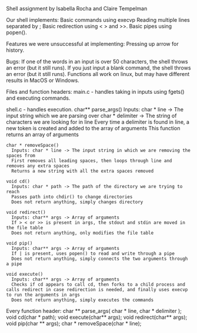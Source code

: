 Shell assignment by Isabella Rocha and Claire Tempelman

Our shell implements:
Basic commands using execvp
Reading multiple lines separated by ;
Basic redirection using < > and >>.
Basic pipes using popen().

Features we were unsuccessful at implementing:
Pressing up arrow for history.

Bugs:
If one of the words in an input is over 50 characters, the shell throws an error (but it still runs).
If you just input a blank command, the shell throws an error (but it still runs).
Functions all work on linux, but may have different results in MacOS or Windows.

Files and function headers:
main.c - handles taking in inputs using fgets() and executing commands.

shell.c - handles execution.
    char** parse_args()
      Inputs: char * line -> The input string which we are parsing over
      char * delimiter -> The string of characters we are looking for in line
      Every time a delimiter is found in line, a new token is created and added to the array of arguments
      This function returns an array of arguments

    char * removeSpace()
      Inputs: char * line -> The input string in which we are removing the spaces from
      First removes all leading spaces, then loops through line and removes any extra spaces
      Returns a new string with all the extra spaces removed

    void cd()
      Inputs: char * path -> The path of the directory we are trying to reach
      Passes path into chdir() to change directories
      Does not return anything, simply changes directory

    void redirect()
      Inputs: char** args -> Array of arguments
      If > < or >> is present in args, the stdout and stdin are moved in the file table
      Does not return anything, only modifies the file table

    void pip()
      Inputs: char** args -> Array of arguments
      If | is present, uses popen() to read and write through a pipe
      Does not return anything, simply connects the two arguments through a pipe

    void execute()
      Inputs: char** args -> Array of arguments
      Checks if cd appears to call cd, then forks to a child process and calls redirect in case redirection is needed, and finally uses execvp to run the arguments in args
      Does not return anything, simply executes the commands

Every function header:
  char ** parse_args( char * line, char * delimiter );
  void cd(char * path);
  void execute(char** args);
  void redirect(char** args);
  void pip(char ** args);
  char * removeSpace(char * line);
